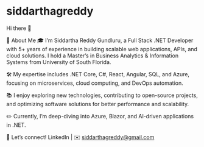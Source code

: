 # siddarthagreddy
Hi there 👋

🚀 About Me
🎓 I’m Siddartha Reddy Gundluru, a Full Stack .NET Developer with 5+ years of experience in building scalable web applications, APIs, and cloud solutions. I hold a Master’s in Business Analytics & Information Systems from University of South Florida.

🛠️ My expertise includes .NET Core, C#, React, Angular, SQL, and Azure, focusing on microservices, cloud computing, and DevOps automation.

📚 I enjoy exploring new technologies, contributing to open-source projects, and optimizing software solutions for better performance and scalability.

✏️ Currently, I’m deep-diving into Azure, Blazor, and AI-driven applications in .NET.

🔗 Let’s connect! LinkedIn | ✉️ siddarthagreddy@gmail.com
